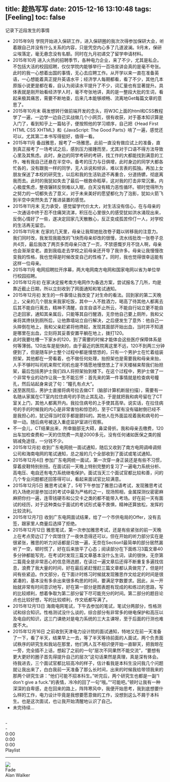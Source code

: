 title: 趁热写写
date: 2015-12-16 13:10:48
tags: [Feeling]
toc: false
---

记录下近段发生的事情
* 2015年9月 学院开始进入保研工作，进入保研圈的我次次得参加保研大会，听着跟自己并没有什么关系的内容，只是凭空内心多了几道波澜。9月末，保研尘埃落定，毫无悬念没有名额。同时在九月初递交了留学申请材料。
* 2015年10月 进入火热的招聘季节，各种电力企业，来了不少，尤其是私企。不包括大活的校园招聘，仅仅学院内能够举行一百场宣讲会真的是毫不夸张。此时的我一心想着出国的事情，无心去应聘工作。从开学以来一直在准备英语，一心想能着真正提升英语水平；经济学人每期都看，看了不少，其他几本原版小说更是都在看，自认为阅读水平提升了不少，词汇量也有显著提升。具体表就是刚开始看经济学人时，毫不夸张地讲，真的是一整段大批的生词，看起来极其痛苦，需要不断地查，后来几本能够顺畅、流离地Get每篇文章的意思了。
* 2015年10月末 萌发想转行做前端开发的念头，将W3C上面的html和CSS教程学了一遍，一边学一边自己实战做几个小网页，很有收获，对于基本知识算是入门了，看到知乎上一篇帖子，便按照他的学习顺序，自己把《Head First HTML CSS XHTML》和《JavaScript: The Good Parts》啃了一遍，感觉还可以，尤其第二本书写得挺好，值得一看。
* 2015年11月 备战雅思，报考了一场雅思。此前一直没有做应试上的准备，直到真正报考了一场考试之后，感到压力接踵而至，尤其对于口语不得方法导致心里及其焦虑。此时，身边的同学考研的考研，找工作的大都能找到满意的工作，唯有我自己还悬在半空中。备考的压力与日俱增，此时身边的同学大都各忙各的，没有跟我一样的同学，无人诉说和倾诉，难以言表的孤独。再加上女朋友保送了本校的研究生，以后和我的生活轨迹不再重合，分道扬镳，彻底离我而去。此时的我犹如失去了最后一根救命稻草，这对我的打击非常沉重。内心极度焦虑，整夜辗转反侧难以入眠，白天没有精力恶性循环。顿时觉得所为之努力的一切都失去了意义，对于未来美好的愿望都化为了泡影，犹如火箭飞到半空中突然失去了推进装置的感觉。
* 2015年11月末 无力承受，感觉留学代价太大，对生活没有信心，在与母亲的一次通话中终于忍不住痛哭流涕，积压在心里很久的感受犹如洪水涌现出来，反倒心情好了一些，遂决定回家几天散散心，反正变成孤苦伶仃一人，对学校的生活再无留恋。
* 2015年11月末 在家的几天里，母亲让我帮她批改卷子籍以转移我的注意力。我们同时改，我发现我能改的飞快而母亲却改的很慢，流水线批改一张卷子总共4页，最后我改了两页多而母亲只改了一页，不禁感慨岁月不饶人啊，母亲也会渐渐变老。直到我临走去学校之前母亲还开导了我许多。母亲让我慢慢改变我的性格，我也觉得是时候改变自己的性格了。同时，我也觉得很幸运能有这样一位母亲。
* 2015年11月 电网招聘拉开序幕，两大电网南方电网和国家电网以省为单位举行校园招聘。
* 2015年12月初 在家决定报考南方电网作为备选方案，尝试报名了几所，均是靠近截止日期，所以立刻收到了网面通知和笔试通知。
* 2015年12月初 发生的一件事情让我改变了对生命的看法。回到家的第二天晚上，父亲的几个朋友来我家吃饭，其中一人不胜酒力，喝高了待其他人都离去后其不能自行离去，精神不清醒，自言自语不止所云，不能自行站立更不能自己走回家，通知其亲属后，只能等其自行醒酒，无奈他自己要上厕所，我和父亲将其搀扶到厕所后，让他靠墙站立自行解决，之后便发生了意外：他自己一头摔倒在地上，我和父亲赶紧将他搀起，发现其面部开始出血，当时并不知道是哪里在出血，立刻将其妥善安置平躺在地上，拨打120。
* 此时我要吐槽一下家乡的120，到了需要的时候才能体会这些医疗保障体系是何等薄弱。120出车是挺快的，由于最近的医院离这里不远，120不到两三分钟便到了，但是随车护士整个过程中都是慢悠悠的，只有一个男护士在忙着组装担架，其他都在一旁看着，也不做任何处理，抬担架也是需要我和母亲来抬，人手不够时叫司机来帮忙司机也是不情愿地慢悠悠上了半天楼梯来帮我们抬担架，最后包括男护士我们四人将担架抬到楼下。在这个过程中，男护士做了一个非常专业的动作让我一生不能忘怀：首先来的第一件事情就是检查病号瞳孔，然后站起身来说了句：”瞳孔有点大“。
* 送至医院后，男护士直接将病号拉去做CT（脑部计算机断层扫描），需要有一名随从家属在CT室内拉住病号的手防止其乱动，于是就把我和病号留在了CT室关上门，其他人都离开内。我拉住病号的上手使其高举。说实话，在拉住病号的手的时候我的内心是非常害怕和惊恐的，至于CT室有没有辐射倒已经不是我担心的，犹记得当时双手都是颤抖的。其他人在外面监视着我和病号的一举一动。随后病号被送入重症监护室进行观察。
* 不一会儿，CT结果出来，所幸脑部无大碍，鼻梁骨折。我和母亲去缴费，120出车加检查费和一天的住院费一共是2000多元，没有任何诸如医保之类的报销减免途径，一分钱不少。
* 2015年12月初 收到广东电网统一面试通知，随后又收到了南方电网调峰调频公司和海南电网的笔试通知，总之报的几个全部收到了面试或笔试通知。
* 2015年12月4日 参加广东电网统一面试，第一次穿一身正装还是有些不习惯，穿着皮鞋特别别扭。在面试前一天晚上特别完整的复习了一遍电力系统分析、高电压、电自还有电力系统继电保护。面试当天三个面试官都比较和善，问的几个专业问题都还回答得可以，看起来面试官比较满意。
* 2015年12月5日 雅思考试来了，5号下午参加了雅思口语考试，发现雅思考试的入场绝对是参加过的考试中最为严格的之一，现场照相，金属探测仪密密麻麻把你扫一遍，连零钱硬币和公交卡之类的都不能带入考场。好在前一天有面试的经历，对于这种类似于面试的考试形式毫不畏惧，精神还算放松，发挥的比较流利。
* 2015年12月7日 收到广东电网面试结果，给了一个市供电局的Offer，没有去签，跟家里人商量后选择了拒绝。
* 2015年12月12日 雅思笔试，第一次参加雅思考试，还是有些紧张的前一天晚上在考点旁边订了个宾馆住了一夜休息得还可以，但在开始的听力部分实在是很紧张，雅思的听力对话都是只放一遍，无奈在Section1最简单的部分居然漏听了一空，顿时慌了，好在后来放平了心态；阅读部分在下面练习3篇文章40多分钟都能写完，在考试时发现三篇文章基本没什么生词，读的很快，无奈第二篇竟全是非常恶心的信息筛选题，在读过一遍文章后还得不断重复多遍找信息，浪费了我大量的时间，好在最后紧赶慢赶三篇文章都认真做完了，但是时间有些紧迫。作文部分，在下面计时练习时候就发现雅思作文给定的时间是很紧凑的，基本没有多余出来很多构思的时间，要满足字数要求。因此，从一开始就非常有时间意识地写，好在第一部分是图表题有现成的和练过的思路，写的比较顺利，想着争取为第二部分留下尽可能充分的时间。第二部分的题目论点也比较好想，写的比较顺利，作文纸都写满了。
* 2015年12月13日 海南电网笔试，下午去参加的笔试，笔试分两部分，性格测试和综合知识。性格测试没什么谈的，综合部分有非常多的继电保护和高压以及电自的知识，这三门课绝对是电力系统的三大主课呀，至于后面的行测也难度不大。
* 2015年12月16日 之前收到天津电力设计院的面试通知，特地又在前一天准备了一下，看了半天，结果早上一去，等了半天等待前面的人面试，两个负责面试秩序的研究生和我站在那里，他们两人互不相识便开始一直聊天，把我晾在一旁，完全插不上话，想起了之前的一句”层次不同果然不能交流”，“要想有更大更好的圈子首先得提升自己的层次”这句话果然是真理，真是深有体会。待我进去，三个面试官都比较高冷的样子，估计看我是本科生没问我几个问题就让我出来了，白白我前一天准备了那么长时间，出来的时候我给带领我来的那两个研究生讲：“他们可能不招本科生。”听完后，两个研究生也都是一副“I don't give a fuck.”的表情，冷冷的回了一句“哦。”“可能吧。”顿时让我有一种深深的自卑感，走在回来的路上，阵阵寒风中，我便开始思考，我到底想要什么样的工作，电力设计毕竟是我想要愿意做的工作，没想到这么不屑于本科生。也是这次面试，也让我开始清醒地认识了自己。
* 未完待续...




<script type="text/javascript" src="/img/individual/amplitudejs/js/amplitude.js"></script>
<script type="text/javascript" src="/img/individual/amplitudejs/js/jquery.min.js"></script>
<link rel="stylesheet" type="text/css" href="/img/individual/amplitudejs/css/styles_backup.css"/>

<br>

<div class="nav" style="width:300px;"><div id="top-header" class="hidden-on-collapse"><div id="top-header-toggle" class="small-player-toggle-contract"></div><div class="now-playing-title" amplitude-song-info="name"></div><div class="album-information"><span amplitude-song-info="artist"></span> - <span amplitude-song-info="album"></span></div></div><div id="top-large-album" class="hidden-on-collapse"><img id="large-album-art" amplitude-song-info="cover"/></div><div id="small-player"><div id="small-player-left" class="hidden-on-expanded"><div id="small-player-toggle" class="small-player-toggle-expand"></div></div><img id="small-player-album-art" class="hidden-on-expanded" amplitude-song-info="cover"/><div id="small-player-middle" class="hidden-on-expanded"><div id="small-player-middle-top"><div id="small-player-middle-controls"><div class="amplitude-prev" id="middle-top-previous"></div><div class="amplitude-play-pause amplitude-paused" amplitude-main-play-pause="true" id="middle-top-play-pause"></div><div class="amplitude-next" id="middle-top-next"></div></div><div id="small-player-middle-meta"><div class="now-playing-title" amplitude-song-info="name"></div><div class="album-information"><span amplitude-song-info="artist"></span> - <span amplitude-song-info="album"></span></div></div></div><div id="small-player-middle-bottom"><div class="amplitude-song-time-visualization" amplitude-single-song-time-visualization="true" id="song-time-visualization"></div></div></div><div id="small-player-right" class="hidden-on-expanded"><div id="toggle-playlist" class="playlist-toggle"></div><span class="current-time"><span class="amplitude-current-minutes" amplitude-single-current-minutes="true">0</span>:<span class="amplitude-current-seconds" amplitude-single-current-seconds="true">00</span></span></div><div id="small-player-full-bottom" class="hidden-on-collapse"><div id="toggle-playlist-full" class="playlist-toggle"></div><div id="small-player-full-bottom-controls"><div class="amplitude-prev" id="middle-bottom-previous"></div><div class="amplitude-play-pause amplitude-paused" amplitude-main-play-pause="true" id="small-player-bottom-play-pause"></div><div class="amplitude-next" id="middle-top-next"></div></div><div id="small-player-full-bottom-info"><span class="current-time"><span class="amplitude-current-minutes" amplitude-single-current-minutes="true">0</span>:<span class="amplitude-current-seconds" amplitude-single-current-seconds="true">00</span></span><div class="amplitude-song-time-visualization" amplitude-single-song-time-visualization="true" id="song-time-visualization-large"></div><span class="time-duration"><span class="amplitude-duration-minutes" amplitude-single-duration-minutes="true">0</span>:<span class="amplitude-duration-seconds" amplitude-single-duration-seconds="true">00</span></span></div></div></div><div id="small-player-playlist"> <div class="information"> Playlist <hr> </div> <div class="amplitude-song-container amplitude-play-pause playlist-item" amplitude-song-index="0"> <img src="http://i.gtimg.cn/music/photo/mid_album_300/I/3/00472CVU4VP4I3.jpg" class="album-art"/> <div class="playlist-meta"> <div class="now-playing-title">Fade</div> <div class="album-information">Alan Walker</span></div> </div> <div style="clear: both;"></div> </div> </div></div><br>

<script type="text/javascript">
/*
<strong>笔者注：</strong>本页面采用了一个全新的<strong>html5</strong>音乐播放器（<strong>Powered by Amplitudejs</strong>）。<br>
百度音频由百度音乐提供，本页也供测试使用，一个基本示例在这里：。
*/
</script>
<script type="text/javascript">
	Amplitude.init({
		"songs": [
			{
				"name": "Fade",
				"artist": "Alan Walker",
				"album": "Fade",
				"url": "http://sc1.111ttt.com/2015/1/02/09/95091224402.mp3",
				"live": false,
				"cover_art_url": "http://i.gtimg.cn/music/photo/mid_album_300/I/3/00472CVU4VP4I3.jpg",
			}
			
		],
		"default_album_art": "/img/individual/amplitudejs/images/no-cover-large.png",
		"autoplay": true,
		"volume": 1

	});
//http://link.hhtjim.com/vp/ugrtbv78ydW5j/Fade-Alan Walker.mp3
//http://link.hhtjim.com/xiami/1773699614.mp3
//http://sc1.111ttt.com/2015/1/02/09/95091224402.mp3
//http://i.gtimg.cn/music/photo/mid_album_300/I/3/00472CVU4VP4I3.jpg Cover of fade
//http://p3.music.126.net/T4Bow74f-LqbRZ4kxpSG4w==/6641050233085073.jpg Cover of Apollo's Triumph (Paul Dinletir Remix)
	var expanded = false;
	var playlistEpxanded = false;

	/*
		jQuery Visual Helpers
	*/
	$('#small-player').hover(function(){
		$('#small-player-middle-controls').show();
		$('#small-player-middle-meta').hide();
	}, function(){
		$('#small-player-middle-controls').hide();
		$('#small-player-middle-meta').show();

	});

	$('#top-large-album').hover(function(){
		$('#top-header').show();
		$('#small-player').show();
	}, function(){
		if( !$('#top-header').is(':hover') && !$('#small-player').is(':hover') ){
			$('#top-header').fadeOut(1000);
			$('#small-player').fadeOut(1000);
		}
	});

	$('#top-header').hover(function(){
		$('#top-header').show();
		$('#small-player').show();
	}, function(){

	});

	/*
		Toggles Album Art
	*/
	$('#small-player-toggle').click(function(){
		$('.hidden-on-collapse').show();
		$('.hidden-on-expanded').hide();
		/*
			Is expanded
		*/
		expanded = true;

		$('#small-player').css('border-top-left-radius', '0px');
		$('#small-player').css('border-top-right-radius', '0px');
	});

	$('#top-header-toggle').click(function(){
		$('.hidden-on-collapse').hide();
		$('.hidden-on-expanded').show();
		/*
			Is collapsed
		*/
		expanded = false;

		$('#small-player').css('border-top-left-radius', '5px');
		$('#small-player').css('border-top-right-radius', '5px');
	});

	$('.playlist-toggle').click(function(){
		if( playlistEpxanded ){
			$('#small-player-playlist').hide();

			$('#small-player').css('border-bottom-left-radius', '5px');
			$('#small-player').css('border-bottom-right-radius', '5px');

			$('#large-album-art').css('border-bottom-left-radius', '5px');
			$('#large-album-art').css('border-bottom-right-radius', '5px');

			playlistEpxanded = false;
		}else{
			$('#small-player-playlist').show();

			$('#small-player').css('border-bottom-left-radius', '0px');
			$('#small-player').css('border-bottom-right-radius', '0px');

			$('#large-album-art').css('border-bottom-left-radius', '0px');
			$('#large-album-art').css('border-bottom-right-radius', '0px');

			playlistEpxanded = true;
		}
	})
</script>
